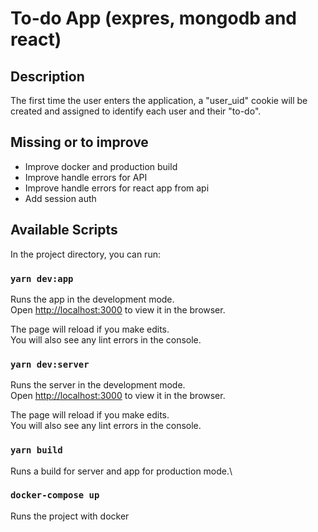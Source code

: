 # To-do App (expres, mongodb and react)

## Description
The first time the user enters the application, a "user_uid" cookie will be created and assigned to identify each user and their "to-do".

## Missing or to improve
* Improve docker and production build
* Improve handle errors for API
* Improve handle errors for react app from api
* Add session auth

## Available Scripts

In the project directory, you can run:

### `yarn dev:app`

Runs the app in the development mode.\
Open [http://localhost:3000](http://localhost:3000) to view it in the browser.

The page will reload if you make edits.\
You will also see any lint errors in the console.

### `yarn dev:server`

Runs the server in the development mode.\
Open [http://localhost:3000](http://localhost:4000) to view it in the browser.

The page will reload if you make edits.\
You will also see any lint errors in the console.

### `yarn build`

Runs a build for server and app for production mode.\

### `docker-compose up`

Runs the project with docker
